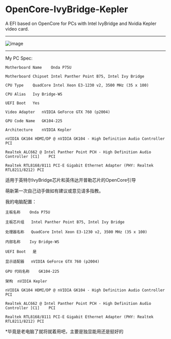 # OpenCore-IvyBridge-Kepler
A EFI based on OpenCore for PCs with Intel IvyBridge and Nvidia Kepler video card.
___
![image](http://github.com/hunanhjx/OpenCore-IvyBridge-Kepler/blob/master/PreviewImages/1.png)
___
My PC Spec:

    Motherboard Name	Onda P75U
    
    Motherboard Chipset	Intel Panther Point B75, Intel Ivy Bridge
    
    CPU Type	QuadCore Intel Xeon E3-1230 v2, 3500 MHz (35 x 100)
    
    CPU Alias	Ivy Bridge-WS
    
    UEFI Boot	Yes
    
    Video Adapter	nVIDIA GeForce GTX 760 (p2004)
    
    GPU Code Name	GK104-225
    
    Architecture	nVIDIA Kepler
    
    nVIDIA GK104 HDMI/DP @ nVIDIA GK104 - High Definition Audio Controller	PCI
    
    Realtek ALC662 @ Intel Panther Point PCH - High Definition Audio Controller [C1]	PCI
    
    Realtek RTL8168/8111 PCI-E Gigabit Ethernet Adapter (PHY: Realtek RTL8211/8212)	PCI
    
适用于英特尔IvyBridge芯片和英伟达开普勒芯片的OpenCore引导

萌新第一次自己动手做如有建议或意见请多指教。

我的电脑配置：

    主板名称	Onda P75U
    
    主板芯片组	Intel Panther Point B75, Intel Ivy Bridge
    
    处理器名称	QuadCore Intel Xeon E3-1230 v2, 3500 MHz (35 x 100)
    
    内部名称	Ivy Bridge-WS
    
    UEFI Boot	是 
    
    显示适配器	nVIDIA GeForce GTX 760 (p2004)
    
    GPU 代码名称	GK104-225
    
    架构	nVIDIA Kepler
    
    nVIDIA GK104 HDMI/DP @ nVIDIA GK104 - High Definition Audio Controller	PCI
    
    Realtek ALC662 @ Intel Panther Point PCH - High Definition Audio Controller [C1]	PCI
    
    Realtek RTL8168/8111 PCI-E Gigabit Ethernet Adapter (PHY: Realtek RTL8211/8212)	PCI
    
*毕竟是老电脑了就将就着用吧，主要是独显能用还是挺好的
